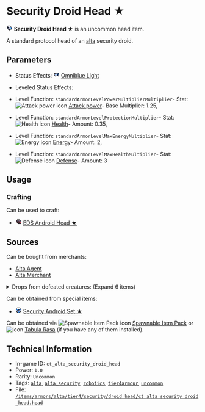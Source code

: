 # Security Droid Head ★

<img src="https://raw.githubusercontent.com/Ceterai/Enternia/main/items/armors/alta/tier4/security/droid_head/icon.png" alt="Security Droid Head ★ icon" loading="lazy" height="16px" width="auto" /> **Security Droid Head ★** is an uncommon head item.

A standard protocol head of an [alta](https://ceterai.github.io/MyEnternia/Wiki/Tags/Alta) security droid.

## Parameters

- Status Effects: <img src="https://raw.githubusercontent.com/Ceterai/Enternia/main/stats/effects/ct_omniblue_light/ct_omniblue_light.png" alt="Omniblue Light icon" loading="lazy" height="16px" width="auto" /> [Omniblue Light](https://ceterai.github.io/MyEnternia/Wiki/OmniblueLight)
- Leveled Status Effects: 

- Level Function: `standardArmorLevelPowerMultiplierMultiplier`- Stat: <img src="https://starbounder.org/mediawiki/images/d/d0/Power_Icon.png" alt="Attack power icon" loading="lazy" height="15px" width="15px" /> [Attack power](https://starbounder.org/Attack_power)- Base Multiplier: 1.25, 

- Level Function: `standardArmorLevelProtectionMultiplier`- Stat: <img src="https://starbounder.org/mediawiki/images/4/44/Health_Icon.png" alt="Health icon" loading="lazy" height="15px" width="15px" /> [Health](https://starbounder.org/Health)- Amount: 0.35, 

- Level Function: `standardArmorLevelMaxEnergyMultiplier`- Stat: <img src="https://starbounder.org/mediawiki/images/a/a3/Energy_Icon.png" alt="Energy icon" loading="lazy" height="15px" width="15px" /> [Energy](https://starbounder.org/Energy)- Amount: 2, 

- Level Function: `standardArmorLevelMaxHealthMultiplier`- Stat: <img src="https://starbounder.org/mediawiki/images/c/c8/Armor_Icon.png" alt="Defense icon" loading="lazy" height="15px" width="15px" /> [Defense](https://starbounder.org/Defense)- Amount: 3

## Usage

### Crafting

Can be used to craft:

- <img src="https://raw.githubusercontent.com/Ceterai/Enternia/main/items/armors/alta/tier5/eds/android_head/icon.png" alt="EDS Android Head ★ icon" loading="lazy" height="16px" width="auto" /> [EDS Android Head ★](https://ceterai.github.io/MyEnternia/Wiki/EDSAndroidHead)

## Sources

Can be bought from merchants:

- [Alta Agent](https://ceterai.github.io/MyEnternia/Wiki/AltaAgent)
- [Alta Merchant](https://ceterai.github.io/MyEnternia/Wiki/AltaMerchant)

<details markdown="1"><summary>Drops from defeated creatures: (Expand 6 items)</summary>

- <img src="https://raw.githubusercontent.com/Ceterai/Enternia/main/items/active/alta/spawners/drones/companion.png" alt="Companion Drone ★★ icon" loading="lazy" height="16px" width="auto" /> [Companion Drone ★★](https://ceterai.github.io/MyEnternia/Wiki/CompanionDrone)
- <img src="https://raw.githubusercontent.com/Ceterai/Enternia/main/items/active/alta/spawners/drones/crystal.png" alt="Crystallized Scout Drone ★ icon" loading="lazy" height="16px" width="auto" /> [Crystallized Scout Drone ★](https://ceterai.github.io/MyEnternia/Wiki/CrystallizedScoutDrone)
- <img src="https://raw.githubusercontent.com/Ceterai/Enternia/main/items/active/alta/spawners/drones/elin.png" alt="Elin Drone ★ icon" loading="lazy" height="16px" width="auto" /> [Elin Drone ★](https://ceterai.github.io/MyEnternia/Wiki/ElinDrone)
- <img src="https://raw.githubusercontent.com/Ceterai/Enternia/main/items/active/alta/spawners/drones/trans.png" alt="Orchid Drone ★★ icon" loading="lazy" height="16px" width="auto" /> [Orchid Drone ★★](https://ceterai.github.io/MyEnternia/Wiki/OrchidDrone)
- <img src="https://raw.githubusercontent.com/Ceterai/Enternia/main/items/active/alta/spawners/drones/scout.png" alt="Scout Drone icon" loading="lazy" height="16px" width="auto" /> [Scout Drone](https://ceterai.github.io/MyEnternia/Wiki/ScoutDrone)
- <img src="https://raw.githubusercontent.com/Ceterai/Enternia/main/items/active/alta/spawners/drones/security.png" alt="Security Drone icon" loading="lazy" height="16px" width="auto" /> [Security Drone](https://ceterai.github.io/MyEnternia/Wiki/SecurityDrone)

</details>

Can be obtained from special items:

- <img src="https://raw.githubusercontent.com/Ceterai/Enternia/main/items/active/alta/sets/security_droid.png" alt="Security Android Set ★ icon" loading="lazy" height="16px" width="auto" /> [Security Android Set ★](https://ceterai.github.io/MyEnternia/Wiki/SecurityAndroidSet)

Can be obtained via <img src="https://raw.githubusercontent.com/Silverfeelin/Starbound-SpawnableItemPack/master/interface/sip/iconSmall.png" alt="Spawnable Item Pack icon" width="18" height="14"/> [Spawnable Item Pack](https://steamcommunity.com/sharedfiles/filedetails/?id=733665104) or <img src="https://steamuserimages-a.akamaihd.net/ugc/263843960696222713/3EC9A7C005541F7D577EBCB8C5736B4EFC9973D6/" alt="icon" width="8" height="12"/> [Tabula Rasa](https://community.playstarbound.com/resources/the-tabula-rasa.3222/) (if you have any of them installed).

## Technical Information

- In-game ID: `ct_alta_security_droid_head`
- Power: `1.0`
- Rarity: `Uncommon`
- Tags: [`alta`](https://ceterai.github.io/MyEnternia/Wiki/Tags/Alta), [`alta_security`](https://ceterai.github.io/MyEnternia/Wiki/Tags/AltaSecurity), [`robotics`](https://ceterai.github.io/MyEnternia/Wiki/Tags/Robotics), [`tier4armour`](https://ceterai.github.io/MyEnternia/Wiki/Tags/Tier4Armour), [`uncommon`](https://ceterai.github.io/MyEnternia/Wiki/Tags/Uncommon)
- File: [`/items/armors/alta/tier4/security/droid_head/ct_alta_security_droid_head.head`](https://github.com/Ceterai/Enternia/blob/main/items/armors/alta/tier4/security/droid_head/ct_alta_security_droid_head.head)
